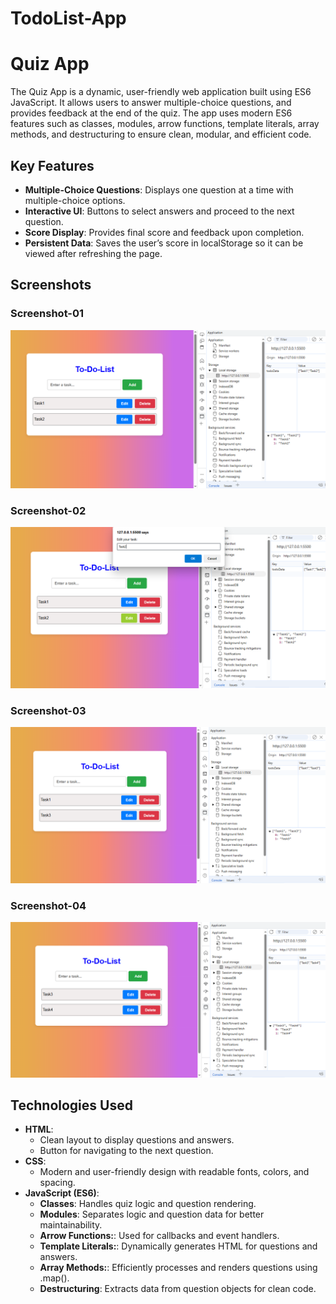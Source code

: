 # TodoList-App
# Quiz App 

The Quiz App is a dynamic, user-friendly web application built using ES6 JavaScript. It allows users to answer multiple-choice questions, and provides feedback at the end of the quiz. The app uses modern ES6 features such as classes, modules, arrow functions, template literals, array methods, and destructuring to ensure clean, modular, and efficient code.

## Key Features

- **Multiple-Choice Questions**: Displays one question at a time with multiple-choice options.
- **Interactive UI**: Buttons to select answers and proceed to the next question.
- **Score Display**: Provides final score and feedback upon completion.
- **Persistent Data**: Saves the user’s score in localStorage so it can be viewed after refreshing the page.

## Screenshots

### Screenshot-01
![TodoList App Screenshot](Images/Capture1.PNG)
### Screenshot-02
![TodoList App Screenshot](Images/Capture2.PNG)
### Screenshot-03
![TodoList App Screenshot](Images/Capture3.PNG)
### Screenshot-04
![TodoList App Screenshot](Images/Capture4.PNG)

## Technologies Used

- **HTML**:
  - Clean layout to display questions and answers.
  - Button for navigating to the next question.
- **CSS**:
  - Modern and user-friendly design with readable fonts, colors, and spacing.
- **JavaScript (ES6)**:
  - **Classes**: Handles quiz logic and question rendering.
  - **Modules**: Separates logic and question data for better maintainability.
  - **Arrow Functions:**: Used for callbacks and event handlers.
  - **Template Literals:**: Dynamically generates HTML for questions and answers.
  - **Array Methods:**: Efficiently processes and renders questions using .map().
  - **Destructuring**: Extracts data from question objects for clean code.
